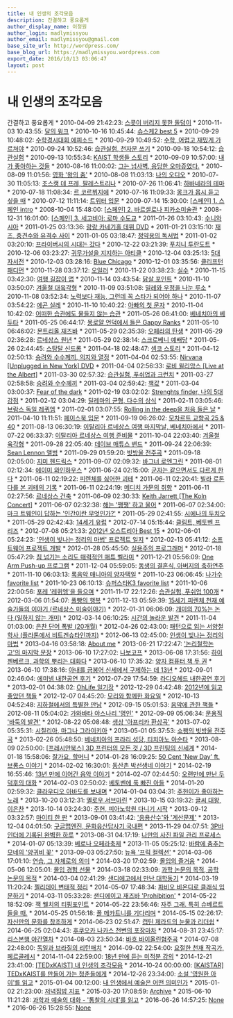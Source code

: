 ```yaml
---
title: 내 인생의 조각모음
description: 간결하고 풍요롭게
author_display_name: 이정원
author_login: madlymissyou
author_email: madlymissyou@gmail.com
base_site_url: http://wordpress.com/
base_blog_url: https://madlymissyou.wordpress.com
export_date: 2016/10/13 03:06:47
layout: post
---
```


# 내 인생의 조각모음

간결하고 풍요롭게 * 2010-04-09 21:42:23: [스콧이 버리지 못한 돌덩이](https://madlymissyou.wordpress.com/2010/04/09/scott/) * 2010-11-03 10:43:55: [달의 윙크](https://madlymissyou.wordpress.com/2010/11/03/%eb%8b%ac%ec%9d%98-%ec%9c%99%ed%81%ac/) * 2010-10-16 10:45:44: [슈스케2 best 5](https://madlymissyou.wordpress.com/2010/10/16/%ec%8a%88%ec%8a%a4%ec%bc%802-best-5/) * 2010-09-29 10:48:02: [수학경시대회 에피소드](https://madlymissyou.wordpress.com/2010/09/29/%ec%88%98%ed%95%99%ea%b2%bd%ec%8b%9c%eb%8c%80%ed%9a%8c-%ec%97%90%ed%94%bc%ec%86%8c%eb%93%9c/) * 2010-09-29 10:49:52: [수학, 어렵고 재밌게 가르쳐야](https://madlymissyou.wordpress.com/2010/09/29/%ec%88%98%ed%95%99-%ec%96%b4%eb%a0%b5%ea%b3%a0-%ec%9e%ac%eb%b0%8c%ea%b2%8c-%ea%b0%80%eb%a5%b4%ec%b3%90%ec%95%bc/) * 2010-09-24 10:52:46: [습관실험, 천자문 쓰기](https://madlymissyou.wordpress.com/2010/09/24/%ec%8a%b5%ea%b4%80%ec%8b%a4%ed%97%98-%ec%b2%9c%ec%9e%90%eb%ac%b8-%ec%93%b0%ea%b8%b0/) * 2010-09-18 10:54:12: [습관실험](https://madlymissyou.wordpress.com/2010/09/18/%ec%8a%b5%ea%b4%80%ec%8b%a4%ed%97%98/) * 2010-09-13 10:55:34: [KAIST 학생들 스토리](https://madlymissyou.wordpress.com/2010/09/13/kaist-%ed%95%99%ec%83%9d%eb%93%a4-%ec%8a%a4%ed%86%a0%eb%a6%ac/) * 2010-09-09 10:57:00: [내가 좋아하는 것들](https://madlymissyou.wordpress.com/2010/09/09/%eb%82%b4%ea%b0%80-%ec%a2%8b%ec%95%84%ed%95%98%eb%8a%94-%ea%b2%83%eb%93%a4/) * 2010-08-16 11:00:02: [그는 넘사벽, 응당한 오마쥬였다.](https://madlymissyou.wordpress.com/2010/08/16/%ea%b7%b8%eb%8a%94-%eb%84%98%ec%82%ac%eb%b2%bd-%ec%9d%91%eb%8b%b9%ed%95%9c-%ec%98%a4%eb%a7%88%ec%a5%ac%ec%98%80%eb%8b%a4/) * 2010-08-09 11:01:56: [영화 '왕의 춤'](https://madlymissyou.wordpress.com/2010/08/09/%ec%98%81%ed%99%94-%ec%99%95%ec%9d%98-%ec%b6%a4/) * 2010-08-08 11:03:13: [나의 오디오](https://madlymissyou.wordpress.com/2010/08/08/%eb%82%98%ec%9d%98-%ec%98%a4%eb%94%94%ec%98%a4/) * 2010-07-30 11:05:13: [조스캥 데 프레, 팔레스트리나](https://madlymissyou.wordpress.com/2010/07/30/%ec%a1%b0%ec%8a%a4%ec%ba%a5-%eb%8d%b0-%ed%94%84%eb%a0%88-%ed%8c%94%eb%a0%88%ec%8a%a4%ed%8a%b8%eb%a6%ac%eb%82%98/) * 2010-07-26 11:06:41: [하바네라의 테마](https://madlymissyou.wordpress.com/2010/07/26/%ed%95%98%eb%b0%94%eb%84%a4%eb%9d%bc%ec%9d%98-%ed%85%8c%eb%a7%88/) * 2010-07-18 11:08:34: [르 코르뷔지에](https://madlymissyou.wordpress.com/2010/07/18/%eb%a5%b4-%ec%bd%94%eb%a5%b4%eb%b7%94%ec%a7%80%ec%97%90/) * 2010-07-16 11:09:33: [몽크가 몹시 듣고 싶을 때](https://madlymissyou.wordpress.com/2010/07/16/%eb%aa%bd%ed%81%ac%ea%b0%80-%eb%aa%b9%ec%8b%9c-%eb%93%a3%ea%b3%a0-%ec%8b%b6%ec%9d%84-%eb%95%8c/) * 2010-07-12 11:11:14: [트위터 입문](https://madlymissyou.wordpress.com/2010/07/12/%ed%8a%b8%ec%9c%84%ed%84%b0-%ec%9e%85%eb%ac%b8/) * 2009-07-14 15:30:00: [[스페인] 1. 스페인 intro](https://madlymissyou.wordpress.com/2009/07/14/%ec%8a%a4%ed%8e%98%ec%9d%b8-1-%ec%8a%a4%ed%8e%98%ec%9d%b8-intro/) * 2008-10-04 15:48:00: [[스페인] 2. 바르셀로나 피카소미술관](https://madlymissyou.wordpress.com/2008/10/04/%ec%8a%a4%ed%8e%98%ec%9d%b8-2-%eb%b0%94%eb%a5%b4%ec%85%80%eb%a1%9c%eb%82%98-%ed%94%bc%ec%b9%b4%ec%86%8c%eb%af%b8%ec%88%a0%ea%b4%80/) * 2008-12-31 16:01:00: [[스페인] 3. 세고비아: 로마 수도교](https://madlymissyou.wordpress.com/2008/12/31/990/) * 2011-01-26 03:10:43: [수니와 시아](https://madlymissyou.wordpress.com/2011/01/26/%ec%88%98%eb%8b%88%ec%99%80-%ec%8b%9c%ec%95%84/) * 2011-01-25 03:13:36: [랑랑 카네기홀 데뷔 DVD](https://madlymissyou.wordpress.com/2011/01/25/%eb%9e%91%eb%9e%91-%ec%b9%b4%eb%84%a4%ea%b8%b0%ed%99%80-%eb%8d%b0%eb%b7%94-dvd/) * 2011-01-21 03:15:10: [재즈, 중견수와 유격수 사이](https://madlymissyou.wordpress.com/2011/01/21/%ec%9e%ac%ec%a6%88-%ec%a4%91%ea%b2%ac%ec%88%98%ec%99%80-%ec%9c%a0%ea%b2%a9%ec%88%98-%ec%82%ac%ec%9d%b4/) * 2011-01-05 03:18:47: [정약용의 독서법](https://madlymissyou.wordpress.com/2011/01/05/%ec%a0%95%ec%95%bd%ec%9a%a9%ec%9d%98-%eb%8f%85%ec%84%9c%eb%b2%95/) * 2011-01-02 03:20:10: [프라이버시의 시대는 갔다](https://madlymissyou.wordpress.com/2011/01/02/%ed%94%84%eb%9d%bc%ec%9d%b4%eb%b2%84%ec%8b%9c%ec%9d%98-%ec%8b%9c%eb%8c%80%eb%8a%94-%ea%b0%94%eb%8b%a4/) * 2010-12-22 03:21:39: [푸치니 투란도트](https://madlymissyou.wordpress.com/2010/12/22/%ed%91%b8%ec%b9%98%eb%8b%88-%ed%88%ac%eb%9e%80%eb%8f%84%ed%8a%b8/) * 2010-12-06 03:23:27: [귀무가설을 지지하는 아티클](https://madlymissyou.wordpress.com/2010/12/06/%ea%b7%80%eb%ac%b4%ea%b0%80%ec%84%a4%ec%9d%84-%ec%a7%80%ec%a7%80%ed%95%98%eb%8a%94-%ec%95%84%ed%8b%b0%ed%81%b4/) * 2010-12-04 03:25:13: [5대 자서전](https://madlymissyou.wordpress.com/2010/12/04/609/) * 2010-12-03 03:28:16: [Blue Chicago](https://madlymissyou.wordpress.com/2010/12/03/blue-chicago/) * 2010-12-01 03:35:56: [클리프턴 패디먼](https://madlymissyou.wordpress.com/2010/12/01/%ed%81%b4%eb%a6%ac%ed%94%84%ed%84%b4-%ed%8c%a8%eb%94%94%eb%a8%bc/) * 2010-11-28 03:37:12: [오일러](https://madlymissyou.wordpress.com/2010/11/28/%ec%98%a4%ec%9d%bc%eb%9f%ac/) * 2010-11-22 03:38:23: [실수](https://madlymissyou.wordpress.com/2010/11/22/%ec%8b%a4%ec%88%98/) * 2010-11-15 03:42:30: [여행 길잡이 앱](https://madlymissyou.wordpress.com/2010/11/15/%ec%97%ac%ed%96%89-%ea%b8%b8%ec%9e%a1%ec%9d%b4-%ec%95%b1/) * 2010-11-14 03:43:54: [닭살 포인트](https://madlymissyou.wordpress.com/2010/11/14/%eb%8b%ad%ec%82%b4-%ed%8f%ac%ec%9d%b8%ed%8a%b8/) * 2010-11-10 03:50:07: [겨울철 대육각형](https://madlymissyou.wordpress.com/2010/11/10/%ea%b2%a8%ec%9a%b8%ec%b2%a0-%eb%8c%80%ec%9c%a1%ea%b0%81%ed%98%95/) * 2010-11-09 03:51:08: [밀레와 우정을 나눈 루소](https://madlymissyou.wordpress.com/2010/11/09/%eb%b0%80%eb%a0%88%ec%99%80-%ec%9a%b0%ec%a0%95%ec%9d%84-%eb%82%98%eb%88%88-%eb%a3%a8%ec%86%8c/) * 2010-11-08 03:52:34: [노력보다 재능, 그런데 꼭 스타가 되어야 하나](https://madlymissyou.wordpress.com/2010/11/08/%eb%85%b8%eb%a0%a5%eb%b3%b4%eb%8b%a4-%ec%9e%ac%eb%8a%a5-%ea%b7%b8%eb%9f%b0%eb%8d%b0-%ea%bc%ad-%ec%8a%a4%ed%83%80%ea%b0%80-%eb%90%98%ec%96%b4%ec%95%bc-%ed%95%98%eb%82%98/) * 2010-11-07 03:54:22: [에곤 실레](https://madlymissyou.wordpress.com/2010/11/07/%ec%97%90%ea%b3%a4-%ec%8b%a4%eb%a0%88/) * 2010-11-10 10:40:22: [아빠의 첫 문자](https://madlymissyou.wordpress.com/2010/11/10/%ec%95%84%eb%b9%a0%ec%9d%98-%ec%b2%ab-%eb%ac%b8%ec%9e%90/) * 2010-11-04 10:42:02: [어떠한 습관에도 물들지 않는 습관](https://madlymissyou.wordpress.com/2010/11/04/habit/) * 2011-05-26 06:41:00: [베네치아의 베두타](https://madlymissyou.wordpress.com/2011/05/26/%eb%b2%a0%eb%84%a4%ec%b9%98%ec%95%84%ec%9d%98-%eb%b2%a0%eb%91%90%ed%83%80/) * 2011-05-25 06:44:17: [몽로얄 언덕에서 들은 Gappy Ranks](https://madlymissyou.wordpress.com/2011/05/25/%eb%aa%bd%eb%a1%9c%ec%96%84-%ec%96%b8%eb%8d%95%ec%97%90%ec%84%9c-%eb%93%a4%ec%9d%80-gappy-ranks/) * 2011-05-10 06:46:02: [몬트리올 재즈바](https://madlymissyou.wordpress.com/2011/05/10/%eb%aa%ac%ed%8a%b8%eb%a6%ac%ec%98%ac-%ec%9e%ac%ec%a6%88%eb%b0%94/) * 2011-05-29 02:35:39: [오페라의 탄생](https://madlymissyou.wordpress.com/2011/05/29/%ec%98%a4%ed%8e%98%eb%9d%bc%ec%9d%98-%ed%83%84%ec%83%9d/) * 2011-05-29 02:36:28: [르네상스 원년](https://madlymissyou.wordpress.com/2011/05/29/%eb%a5%b4%eb%84%a4%ec%83%81%ec%8a%a4-%ec%9b%90%eb%85%84/) * 2011-05-29 02:38:14: [스크로베니 예배당](https://madlymissyou.wordpress.com/2011/05/29/%ec%8a%a4%ed%81%ac%eb%a1%9c%eb%b2%a0%eb%8b%88-%ec%98%88%eb%b0%b0%eb%8b%b9/) * 2011-05-26 02:44:45: [스탕달 신드롬](https://madlymissyou.wordpress.com/2011/05/26/%ec%8a%a4%ed%83%95%eb%8b%ac-%ec%8b%a0%eb%93%9c%eb%a1%ac/) * 2011-04-18 02:48:47: [셈코 스토리](https://madlymissyou.wordpress.com/2011/04/18/%ec%85%88%ec%bd%94-%ec%8a%a4%ed%86%a0%eb%a6%ac/) * 2011-04-12 02:50:13: [승려와 수수께끼, 의지와 열정](https://madlymissyou.wordpress.com/2011/04/12/%ec%8a%b9%eb%a0%a4%ec%99%80-%ec%88%98%ec%88%98%ea%bb%98%eb%81%bc-%ec%9d%98%ec%a7%80%ec%99%80-%ec%97%b4%ec%a0%95/) * 2011-04-04 02:53:55: [Nirvana [Unplugged in New York] DVD](https://madlymissyou.wordpress.com/2011/04/04/nirvana-unplugged-in-new-york-dvd/) * 2011-04-04 02:56:33: [로비 윌리암스 [Live at the Albert]](https://madlymissyou.wordpress.com/2011/04/04/%eb%a1%9c%eb%b9%84-%ec%9c%8c%eb%a6%ac%ec%95%94%ec%8a%a4-live-at-the-albert/) * 2011-03-30 02:57:32: [습관실험, 푸쉬업과 크런치](https://madlymissyou.wordpress.com/2011/03/30/%ec%8a%b5%ea%b4%80%ec%8b%a4%ed%97%98-%ed%91%b8%ec%89%ac%ec%97%85%ea%b3%bc-%ed%81%ac%eb%9f%b0%ec%b9%98/) * 2011-03-27 02:58:58: [승려와 수수께끼](https://madlymissyou.wordpress.com/2011/03/27/%ec%8a%b9%eb%a0%a4%ec%99%80-%ec%88%98%ec%88%98%ea%bb%98%eb%81%bc/) * 2011-03-04 02:59:42: [책값](https://madlymissyou.wordpress.com/2011/03/04/%ec%b1%85%ea%b0%92/) * 2011-03-04 03:00:37: [Fear of the dark](https://madlymissyou.wordpress.com/2011/03/04/fear-of-the-dark/) * 2011-02-19 03:02:02: [Strenghts finder, 나의 5대 강점](https://madlymissyou.wordpress.com/2011/02/19/strenghts-finder-%eb%82%98%ec%9d%98-5%eb%8c%80-%ea%b0%95%ec%a0%90/) * 2011-02-12 03:04:29: [딜레마의 균형, 다수의 상식](https://madlymissyou.wordpress.com/2011/02/12/%eb%94%9c%eb%a0%88%eb%a7%88%ec%9d%98-%ea%b7%a0%ed%98%95-%eb%8b%a4%ec%88%98%ec%9d%98-%ec%83%81%ec%8b%9d/) * 2011-02-11 03:05:46: [브람스 독일 레퀴엠](https://madlymissyou.wordpress.com/2011/02/11/590/) * 2011-02-01 03:07:55: [Rolling in the deep을 처음 들은 날](https://madlymissyou.wordpress.com/2011/02/01/rolling-in-the-deep%ec%9d%84-%ec%b2%98%ec%9d%8c-%eb%93%a4%ec%9d%80-%eb%82%a0/) * 2011-04-10 11:11:51: [페이스북 입문](https://madlymissyou.wordpress.com/2011/04/10/%ed%8e%98%ec%9d%b4%ec%8a%a4%eb%b6%81-%ec%9e%85%eb%ac%b8/) * 2011-09-19 06:26:02: [모차르트 교향곡 25 & 40](https://madlymissyou.wordpress.com/2011/09/19/%eb%aa%a8%ec%b0%a8%eb%a5%b4%ed%8a%b8-%ea%b5%90%ed%96%a5%ea%b3%a1-25-40/) * 2011-08-13 06:30:19: [이탈리아 르네상스 여행 마지막날, 베네치아에서](https://madlymissyou.wordpress.com/2011/08/13/%ec%9d%b4%ed%83%88%eb%a6%ac%ec%95%84-%eb%a5%b4%eb%84%a4%ec%83%81%ec%8a%a4-%ec%97%ac%ed%96%89-%eb%a7%88%ec%a7%80%eb%a7%89%eb%82%a0-%eb%b2%a0%eb%84%a4%ec%b9%98%ec%95%84%ec%97%90%ec%84%9c/) * 2011-07-22 06:33:37: [이탈리아 르네상스 여행 준비물](https://madlymissyou.wordpress.com/2011/07/22/%ec%9d%b4%ed%83%88%eb%a6%ac%ec%95%84-%eb%a5%b4%eb%84%a4%ec%83%81%ec%8a%a4-%ec%97%ac%ed%96%89-%ec%a4%80%eb%b9%84%eb%ac%bc/) * 2011-10-04 22:03:40: [겨울철 육각형](https://madlymissyou.wordpress.com/2011/10/04/%ea%b2%a8%ec%9a%b8%ec%b2%a0-%ec%9c%a1%ea%b0%81%ed%98%95/) * 2011-09-28 22:05:40: [데이브 매튜스 밴드](https://madlymissyou.wordpress.com/2011/09/28/%eb%8d%b0%ec%9d%b4%eb%b8%8c-%eb%a7%a4%ed%8a%9c%ec%8a%a4-%eb%b0%b4%eb%93%9c/) * 2011-09-24 22:06:39: [Sean Lennon 앨범](https://madlymissyou.wordpress.com/2011/09/24/sean-lennon-%ec%95%a8%eb%b2%94/) * 2011-09-29 01:59:20: [빗방울 전주곡](https://madlymissyou.wordpress.com/2011/09/29/%eb%b9%97%eb%b0%a9%ec%9a%b8-%ec%a0%84%ec%a3%bc%ea%b3%a1/) * 2011-09-18 02:05:00: [지미 헨드릭스](https://madlymissyou.wordpress.com/2011/09/18/3j/) * 2011-09-07 02:09:32: [바그너 로엔그린](https://madlymissyou.wordpress.com/2011/09/07/%eb%b0%94%ea%b7%b8%eb%84%88-%eb%a1%9c%ec%97%94%ea%b7%b8%eb%a6%b0/) * 2011-08-01 02:12:34: [에이미 와인하우스](https://madlymissyou.wordpress.com/2011/08/01/%ec%97%90%ec%9d%b4%eb%af%b8-%ec%99%80%ec%9d%b8%ed%95%98%ec%9a%b0%ec%8a%a4/) * 2011-06-24 02:15:00: [군자는 같으면서도 다르게 한다](https://madlymissyou.wordpress.com/2011/06/24/%ea%b5%b0%ec%9e%90%eb%8a%94-%ea%b0%99%ec%9c%bc%eb%a9%b4%ec%84%9c%eb%8f%84-%eb%8b%a4%eb%a5%b4%ea%b2%8c-%ed%95%9c%eb%8b%a4/) * 2011-06-11 02:19:22: [피렌체를 싫어한 괴테](https://madlymissyou.wordpress.com/2011/06/11/%ed%94%bc%eb%a0%8c%ec%b2%b4%eb%a5%bc-%ec%8b%ab%ec%96%b4%ed%95%9c-%ea%b4%b4%ed%85%8c/) * 2011-06-11 02:20:41: [빌라 로톤다를 본 괴테의 기록](https://madlymissyou.wordpress.com/2011/06/11/%eb%b9%8c%eb%9d%bc-%eb%a1%9c%ed%86%a4%eb%8b%a4-%ea%b4%b4%ed%85%8c/) * 2011-06-11 02:24:19: [메디치 가문의 취향](https://madlymissyou.wordpress.com/2011/06/11/%eb%a9%94%eb%94%94%ec%b9%98-%ea%b0%80%eb%ac%b8%ec%9d%98-%ec%b7%a8%ed%96%a5/) * 2011-06-11 02:27:56: [르네상스 건축](https://madlymissyou.wordpress.com/2011/06/11/%eb%a5%b4%eb%84%a4%ec%83%81%ec%8a%a4-%ea%b1%b4%ec%b6%95/) * 2011-06-09 02:30:33: [Keith Jarrett [The Koln Concert]](https://madlymissyou.wordpress.com/2011/06/09/keith-jarrett-the-koln-concert/) * 2011-06-07 02:32:38: [해는 '쨍쨍' 하고 울어](https://madlymissyou.wordpress.com/2011/06/07/%ed%95%b4%eb%8a%94-%ec%a8%8d%ec%a8%8d-%ed%95%98%ea%b3%a0-%ec%9a%b8%ec%96%b4/) * 2011-06-07 02:34:00: [마크 트웨인이 답하는 '인간이란 무엇인가?'](https://madlymissyou.wordpress.com/2011/06/07/%eb%a7%88%ed%81%ac-%ed%8a%b8%ec%9b%a8%ec%9d%b8%ec%9d%b4-%eb%8b%b5%ed%95%98%eb%8a%94-%ec%9d%b8%ea%b0%84%ec%9d%b4%eb%9e%80-%eb%ac%b4%ec%97%87%ec%9d%b8%ea%b0%80/) * 2011-05-29 02:41:55: [시에나의 두치오](https://madlymissyou.wordpress.com/2011/05/29/%ec%8b%9c%ec%97%90%eb%82%98%ec%9d%98-%eb%91%90%ec%b9%98%ec%98%a4/) * 2011-05-29 02:42:43: [14세기 유럽](https://madlymissyou.wordpress.com/2011/05/29/14%ec%84%b8%ea%b8%b0-%ec%9c%a0%eb%9f%bd/) * 2012-07-14 05:15:44: [클림트, 베토벤 프리즈](https://madlymissyou.wordpress.com/2012/07/14/%ed%81%b4%eb%a6%bc%ed%8a%b8-%eb%b2%a0%ed%86%a0%eb%b2%a4-%ed%94%84%eb%a6%ac%ec%a6%88/) * 2012-07-08 05:21:33: [2012년 오스트리아 Best 15](https://madlymissyou.wordpress.com/2012/07/08/2012%eb%85%84-%ec%98%a4%ec%8a%a4%ed%8a%b8%eb%a6%ac%ec%95%84-best-15/) * 2012-06-01 05:24:23: ['인생이 빛나는 정리의 마법' 프로젝트 일지](https://madlymissyou.wordpress.com/2012/06/01/%ec%9d%b8%ec%83%9d%ec%9d%b4-%eb%b9%9b%eb%82%98%eb%8a%94-%ec%a0%95%eb%a6%ac%ec%9d%98-%eb%a7%88%eb%b2%95-%ed%94%84%eb%a1%9c%ec%a0%9d%ed%8a%b8-%ec%9d%bc%ec%a7%80/) * 2012-02-13 05:41:12: [소프트웨어 프로젝트 개발](https://madlymissyou.wordpress.com/2012/02/13/%ec%86%8c%ed%94%84%ed%8a%b8%ec%9b%a8%ec%96%b4-%ed%94%84%eb%a1%9c%ec%a0%9d%ed%8a%b8-%ea%b0%9c%eb%b0%9c/) * 2012-01-28 05:45:50: [실용주의 프로그래머](https://madlymissyou.wordpress.com/2012/01/28/%ec%8b%a4%ec%9a%a9%ec%a3%bc%ec%9d%98-%ed%94%84%eb%a1%9c%ea%b7%b8%eb%9e%98%eb%a8%b8/) * 2012-01-18 05:47:29: [침 넘기는 소리도 매력적인 매튜 벨라미](https://madlymissyou.wordpress.com/2012/01/18/%ec%b9%a8-%eb%84%98%ea%b8%b0%eb%8a%94-%ec%86%8c%eb%a6%ac%eb%8f%84-%eb%a7%a4%eb%a0%a5%ec%a0%81%ec%9d%b8-%eb%a7%a4%ed%8a%9c-%eb%b2%a8%eb%9d%bc%eb%af%b8/) * 2011-12-21 05:56:09: [One Arm Push-up 프로그램](https://madlymissyou.wordpress.com/2011/12/21/one-arm-push-up-%ed%94%84%eb%a1%9c%ea%b7%b8%eb%9e%a8/) * 2011-12-04 05:59:05: [동생의 결혼식, 아버지의 축하연주](https://madlymissyou.wordpress.com/2011/12/04/%eb%8f%99%ec%83%9d%ec%9d%98-%ea%b2%b0%ed%98%bc%ec%8b%9d-%ec%95%84%eb%b2%84%ec%a7%80%ec%9d%98-%ec%b6%95%ed%95%98%ec%97%b0%ec%a3%bc/) * 2011-11-10 06:03:13: [록음악 매니아의 양자택일](https://madlymissyou.wordpress.com/2011/11/10/%eb%a1%9d%ec%9d%8c%ec%95%85-%eb%a7%a4%eb%8b%88%ec%95%84%ec%9d%98-%ec%96%91%ec%9e%90%ed%83%9d%ec%9d%bc/) * 2011-10-23 06:06:45: [나가수 favorite list](https://madlymissyou.wordpress.com/2011/10/23/%eb%82%98%ea%b0%80%ec%88%98-favorite-list/) * 2011-10-23 06:10:13: [슈퍼스타K3 favorite list](https://madlymissyou.wordpress.com/2011/10/23/%ec%8a%88%ed%8d%bc%ec%8a%a4%ed%83%80k3-favorite-list/) * 2011-10-06 22:00:56: [포레 '레퀴엠'을 들으며](https://madlymissyou.wordpress.com/2011/10/06/%ed%8f%ac%eb%a0%88-%eb%a0%88%ed%80%b4%ec%97%a0%ec%9d%84-%eb%93%a4%ec%9c%bc%eb%a9%b0/) * 2011-11-17 22:12:26: [습관실험, 푸쉬업 100개](https://madlymissyou.wordpress.com/2011/11/17/push-up100/) * 2012-03-06 01:54:07: [풀빵의 행복](https://madlymissyou.wordpress.com/2012/03/06/happiness/) * 2011-12-13 05:59:39: [15세기 피렌체 천재 예술가들의 이야기 (르네상스 미술이야기)](https://madlymissyou.wordpress.com/2011/12/13/%eb%a5%b4%eb%84%a4%ec%83%81%ec%8a%a4-%eb%af%b8%ec%88%a0%ec%9d%b4%ec%95%bc%ea%b8%b0/) * 2012-01-31 06:06:09: [개미의 70%는 논다 (일하지 않는 개미)](https://madlymissyou.wordpress.com/2012/01/31/%eb%a5%bc-%ec%9d%bd%ea%b3%a0/) * 2012-03-14 06:10:25: [시간의 놀라운 발견](https://madlymissyou.wordpress.com/2012/03/14/time/) * 2011-11-04 01:03:00: [은찬 단어 폭발 (20개월)](https://madlymissyou.wordpress.com/2011/11/04/%ec%9d%80%ec%b0%ac-%eb%8b%a8%ec%96%b4-%ed%8f%ad%eb%b0%9c-20%ea%b0%9c%ec%9b%94/) * 2012-04-26 02:43:00: [패턴으로 읽는 서양철학사 (플라톤에서 비트겐슈타인까지)](https://madlymissyou.wordpress.com/2012/04/26/%ec%a4%91%eb%8f%84%ec%9d%bc%eb%b3%b4-%ed%8c%a8%ed%84%b4%ec%9c%bc%eb%a1%9c-%ec%9d%bd%eb%8a%94-%ec%84%9c%ec%96%91%ec%b2%a0%ed%95%99%ec%82%ac-%ed%94%8c%eb%9d%bc%ed%86%a4%ec%97%90%ec%84%9c-%eb%b9%84/) * 2012-06-13 02:45:00: [인생이 빛나는 정리의 마법](https://madlymissyou.wordpress.com/2012/06/13/%ec%a4%91%eb%8f%84%ec%9d%bc%eb%b3%b4-%ec%9d%b8%ec%83%9d%ec%9d%b4-%eb%b9%9b%eb%82%98%eb%8a%94-%ec%a0%95%eb%a6%ac%ec%9d%98-%eb%a7%88%eb%b2%95/) * 2013-04-16 03:58:18: [About me](https://madlymissyou.wordpress.com/about/) * 2013-06-21 17:22:47: ['논리철학논고'의 마지막 문장](https://madlymissyou.wordpress.com/2013/06/21/%eb%85%bc%eb%a6%ac%ec%b2%a0%ed%95%99%eb%85%bc%ea%b3%a0%ec%9d%98-%eb%a7%88%ec%a7%80%eb%a7%89-%eb%ac%b8%ec%9e%a5/) * 2013-06-10 17:27:02: [나보코프](https://madlymissyou.wordpress.com/2013/06/10/%eb%82%98%eb%b3%b4%ec%bd%94%ed%94%84/) * 2013-06-08 17:31:56: [하이젠베르크, 과학의 뿌리는 대화다](https://madlymissyou.wordpress.com/2013/06/08/%ea%b3%bc%ed%95%99%ec%9d%98-%eb%bf%8c%eb%a6%ac/) * 2013-06-10 17:35:32: [양자 컴퓨터 책 두 권](https://madlymissyou.wordpress.com/2013/06/10/%ec%96%91%ec%9e%90-%ec%bb%b4%ed%93%a8%ed%84%b0/) * 2013-06-10 17:38:16: [아내를 금붕어 신세에서 구제하는 데 13년](https://madlymissyou.wordpress.com/2013/06/10/13years/) * 2012-09-01 02:46:04: [에미넴 내한공연 후기](https://madlymissyou.wordpress.com/2012/09/01/%ec%97%90%eb%af%b8%eb%84%b4-%eb%82%b4%ed%95%9c%ea%b3%b5%ec%97%b0-%ed%9b%84%ea%b8%b0/) * 2012-07-29 17:54:59: [라디오헤드 내한공연 후기](https://madlymissyou.wordpress.com/2012/07/29/%eb%9d%bc%eb%94%94%ec%98%a4%ed%97%a4%eb%93%9c-%eb%82%b4%ed%95%9c%ea%b3%b5%ec%97%b0-%ed%9b%84%ea%b8%b0/) * 2013-02-01 04:38:02: [OhLife 일기장](https://madlymissyou.wordpress.com/2013/02/01/ohlife-%ec%9d%bc%ea%b8%b0%ec%9e%a5/) * 2012-12-29 04:42:48: [2012년에 읽고 좋았던 책들](https://madlymissyou.wordpress.com/2012/12/29/2012%eb%85%84%ec%97%90-%ec%9d%bd%ea%b3%a0-%ec%a2%8b%ec%95%98%eb%8d%98-%ec%b1%85%eb%93%a4/) * 2012-12-07 04:45:20: [모리와 함께한 화요일](https://madlymissyou.wordpress.com/2012/12/07/%eb%aa%a8%eb%a6%ac%ec%99%80-%ed%95%a8%ea%bb%98%ed%95%9c-%ed%99%94%ec%9a%94%ec%9d%bc/) * 2012-10-13 04:52:48: [지하철에서의 특별한 만남](https://madlymissyou.wordpress.com/2012/10/13/%ec%a7%80%ed%95%98%ec%b2%a0%ec%97%90%ec%84%9c%ec%9d%98-%ed%8a%b9%eb%b3%84%ed%95%9c-%eb%a7%8c%eb%82%a8/) * 2012-09-15 05:01:53: [음악에 관한 책들](https://madlymissyou.wordpress.com/2012/09/15/%ec%9d%8c%ec%95%85%ec%97%90-%ea%b4%80%ed%95%9c-%ec%b1%85%eb%93%a4/) * 2012-08-11 05:04:02: [가와바타 야스나리 '명인'](https://madlymissyou.wordpress.com/2012/08/11/%ea%b0%80%ec%99%80%eb%b0%94%ed%83%80-%ec%95%bc%ec%8a%a4%eb%82%98%eb%a6%ac-%eb%aa%85%ec%9d%b8/) * 2012-09-09 05:06:34: [문용직 '바둑의 발견'](https://madlymissyou.wordpress.com/2012/09/09/%eb%ac%b8%ec%9a%a9%ec%a7%81-%eb%b0%94%eb%91%91%ec%9d%98-%eb%b0%9c%ea%b2%ac/) * 2012-08-22 05:08:48: [생상 '아프리카 환상곡'](https://madlymissyou.wordpress.com/2012/08/22/%ec%83%9d%ec%83%81-%ec%95%84%ed%94%84%eb%a6%ac%ec%b9%b4-%ed%99%98%ec%83%81%ea%b3%a1/) * 2013-07-02 05:35:31: [시칠리아, 마그나 그라이키아](https://madlymissyou.wordpress.com/2013/07/02/715/) * 2013-05-01 05:37:53: [쇼팽의 빗방울 전주곡](https://madlymissyou.wordpress.com/2013/05/01/%ec%87%bc%ed%8c%bd%ec%9d%98-%eb%b9%97%eb%b0%a9%ec%9a%b8-%ec%a0%84%ec%a3%bc%ea%b3%a1/) * 2013-02-26 05:48:50: [베네치아의 프라리 성당, 티치아노 아순타](https://madlymissyou.wordpress.com/2013/02/26/%eb%b2%a0%eb%84%a4%ec%b9%98%ec%95%84-%ed%8b%b0%ec%b9%98%ec%95%84%eb%85%b8-%ec%95%84%ec%88%9c%ed%83%80/) * 2013-08-09 02:50:00: [[프레시안북스] 3D 프린터의 모든 것 / 3D 프린팅의 신세계](https://madlymissyou.wordpress.com/2013/08/09/%ed%94%84%eb%a0%88%ec%8b%9c%ec%95%88%eb%b6%81%ec%8a%a4-3d-%ed%94%84%eb%a6%b0%ed%84%b0%ec%9d%98-%eb%aa%a8%eb%93%a0-%ea%b2%83-3d-%ed%94%84%eb%a6%b0%ed%8c%85%ec%9d%98-%ec%8b%a0%ec%84%b8%ea%b3%84/) * 2014-01-18 15:58:06: [잘가요, 할머니](https://madlymissyou.wordpress.com/2014/01/18/%ec%9e%98%ea%b0%80%ec%9a%94-%ed%95%a0%eb%a8%b8%eb%8b%88/) * 2014-01-28 16:09:25: [50 Cent 'New Day' ft. 브롱스 이야기](https://madlymissyou.wordpress.com/2014/01/28/50-cent-new-day/) * 2014-02-02 16:30:01: [동산촌 박선생네 이야기](https://madlymissyou.wordpress.com/2014/02/02/%eb%8f%99%ec%82%b0%ec%b4%8c-%eb%b0%95%ec%84%a0%ec%83%9d%eb%84%a4-%ec%9d%b4%ec%95%bc%ea%b8%b0/) * 2014-02-19 16:55:46: [13년 만에 이어간 음악 이야기](https://madlymissyou.wordpress.com/2014/02/19/13%eb%85%84-%eb%a7%8c%ec%97%90-%ec%9d%b4%ec%96%b4%ea%b0%84-%ec%9d%8c%ec%95%85-%ec%9d%b4%ec%95%bc%ea%b8%b0/) * 2014-02-07 02:44:50: [오랜만에 만난 두 덕후의 대화](https://madlymissyou.wordpress.com/2014/02/07/%ec%98%a4%eb%9e%9c%eb%a7%8c%ec%97%90-%eb%a7%8c%eb%82%9c-%eb%91%90-%eb%8d%95%ed%9b%84%ec%9d%98-%eb%8c%80%ed%99%94/) * 2014-02-03 02:50:02: [베토벤에 푹 빠진 아들](https://madlymissyou.wordpress.com/2014/02/03/%eb%b2%a0%ed%86%a0%eb%b2%a4%ec%97%90-%ed%91%b9-%eb%b9%a0%ec%a7%84-%ec%95%84%eb%93%a4/) * 2014-01-20 02:59:32: [클라우디오 아바도를 보내며](https://madlymissyou.wordpress.com/2014/01/20/%ed%81%b4%eb%9d%bc%ec%9a%b0%eb%94%94%ec%98%a4-%ec%95%84%eb%b0%94%eb%8f%84%eb%a5%bc-%eb%b3%b4%eb%82%b4%eb%a9%b0/) * 2014-01-04 03:04:31: [주헌이가 좋아하는 노래](https://madlymissyou.wordpress.com/2014/01/04/%ec%a3%bc%ed%97%8c%ec%9d%b4%ea%b0%80-%ec%a2%8b%ec%95%84%ed%95%98%eb%8a%94-%eb%85%b8%eb%9e%98/) * 2013-10-20 03:12:31: [옐로우 서브마린](https://madlymissyou.wordpress.com/2013/10/20/%ec%98%90%eb%a1%9c%ec%9a%b0-%ec%84%9c%eb%b8%8c%eb%a7%88%eb%a6%b0/) * 2013-10-15 03:19:32: [글씨 대왕, 이은찬](https://madlymissyou.wordpress.com/2013/10/15/%ea%b8%80%ec%94%a8-%eb%8c%80%ec%99%95-%ec%9d%b4%ec%9d%80%ec%b0%ac/) * 2013-10-14 03:24:30: [주헌, 피아노학원 다니기 시작](https://madlymissyou.wordpress.com/2013/10/14/%ec%a3%bc%ed%97%8c-%ed%94%bc%ec%95%84%eb%85%b8%ed%95%99%ec%9b%90-%eb%8b%a4%eb%8b%88%ea%b8%b0-%ec%8b%9c%ec%9e%91/) * 2013-09-12 03:32:57: [마이티 한 판](https://madlymissyou.wordpress.com/2013/09/12/%eb%a7%88%ec%9d%b4%ed%8b%b0-%ed%95%9c-%ed%8c%90/) * 2013-09-01 03:41:42: ['응용산수'와 '계산문제'](https://madlymissyou.wordpress.com/2013/09/01/%ec%9d%91%ec%9a%a9%ec%82%b0%ec%88%98%ec%99%80-%ea%b3%84%ec%82%b0%eb%ac%b8%ec%a0%9c/) * 2013-12-04 04:01:50: [구글맵엔진, 문화유산답사기 국내편](https://madlymissyou.wordpress.com/2013/12/04/%ea%b5%ac%ea%b8%80%eb%a7%b5%ec%97%94%ec%a7%84-%eb%ac%b8%ed%99%94%ec%9c%a0%ec%82%b0%eb%8b%b5%ec%82%ac%ea%b8%b0-%ea%b5%ad%eb%82%b4%ed%8e%b8/) * 2013-11-29 04:07:51: [3P바인더에 기록된 완벽한 하루](https://madlymissyou.wordpress.com/2013/11/29/3p%eb%b0%94%ec%9d%b8%eb%8d%94%ec%97%90-%ea%b8%b0%eb%a1%9d%eb%90%9c-%ec%99%84%eb%b2%bd%ed%95%9c-%ed%95%98%eb%a3%a8/) * 2013-08-31 04:17:19: [나만의 사진 파일 관리 프로세스](https://madlymissyou.wordpress.com/2013/08/31/%eb%82%98%eb%a7%8c%ec%9d%98-%ec%82%ac%ec%a7%84-%ed%8c%8c%ec%9d%bc-%ea%b4%80%eb%a6%ac-%ed%94%84%eb%a1%9c%ec%84%b8%ec%8a%a4/) * 2014-01-07 05:13:39: [베로나 오페라축제](https://madlymissyou.wordpress.com/2014/01/07/704/) * 2013-11-05 05:25:12: [바람에 춤추는 모네의 '양귀비 꽃'](https://madlymissyou.wordpress.com/2013/11/05/%eb%b0%94%eb%9e%8c%ec%97%90-%ec%b6%a4%ec%b6%94%eb%8a%94-%eb%aa%a8%eb%84%a4%ec%9d%98-%ec%96%91%ea%b7%80%eb%b9%84-%ea%bd%83/) * 2013-09-03 05:27:50: [뉴욕 '프릭 컬렉션'](https://madlymissyou.wordpress.com/2013/09/03/%eb%89%b4%ec%9a%95-%ed%94%84%eb%a6%ad-%ec%bb%ac%eb%a0%89%ec%85%98/) * 2014-03-06 17:01:10: [연습, 그 자체로의 의미](https://madlymissyou.wordpress.com/2014/03/06/%ec%97%b0%ec%8a%b5-%ea%b7%b8-%ec%9e%90%ec%b2%b4%eb%a1%9c%ec%9d%98-%ec%9d%98%eb%af%b8/) * 2014-03-20 17:02:59: [몰입의 즐거움](https://madlymissyou.wordpress.com/2014/03/20/%eb%aa%b0%ec%9e%85%ec%9d%98-%ec%a6%90%ea%b1%b0%ec%9b%80/) * 2014-05-06 12:05:01: [몰입 경험 선물](https://madlymissyou.wordpress.com/2014/05/06/%eb%aa%b0%ec%9e%85-%ea%b2%bd%ed%97%98-%ec%84%a0%eb%ac%bc/) * 2014-03-18 02:33:09: [과학 논문의 목적, 공학 논문의 목적](https://madlymissyou.wordpress.com/2014/03/18/%ea%b3%bc%ed%95%99-%eb%85%bc%eb%ac%b8%ec%9d%98-%eb%aa%a9%ec%a0%81-%ea%b3%b5%ed%95%99-%eb%85%bc%eb%ac%b8%ec%9d%98-%eb%aa%a9%ec%a0%81/) * 2014-03-04 02:41:29: [샌디에고에서 만난 대학동기](https://madlymissyou.wordpress.com/2014/03/04/%ec%83%8c%eb%94%94%ec%97%90%ea%b3%a0%ec%97%90%ec%84%9c-%eb%a7%8c%eb%82%9c-%eb%8c%80%ed%95%99%eb%8f%99%ea%b8%b0/) * 2014-03-19 11:20:24: [젤리데이 변태적 정리](https://madlymissyou.wordpress.com/2014/03/19/%ec%82%b6%ec%9d%84-%ec%96%b4%eb%96%bb%ea%b2%8c-%eb%8b%a8%ec%88%9c%ed%95%98%eb%a9%b4%ec%84%9c%eb%8f%84-%ed%92%8d%ec%9a%94%eb%a1%ad%ea%b2%8c-%ed%95%98%eb%8a%94%ea%b0%80/) * 2014-05-07 17:48:34: [파비오 비온디로 클래식 입문하기](https://madlymissyou.wordpress.com/2014/05/07/%ed%8c%8c%eb%b9%84%ec%98%a4-%eb%b9%84%ec%98%a8%eb%94%94%eb%a1%9c-%ed%81%b4%eb%9e%98%ec%8b%9d-%ec%9e%85%eb%ac%b8%ed%95%98%ea%b8%b0/) * 2014-03-11 05:33:28: [샌디에이고 재즈바 'Prohibition'](https://madlymissyou.wordpress.com/2014/03/11/%ec%83%8c%eb%94%94%ec%97%90%ec%9d%b4%ea%b3%a0-%ec%9e%ac%ec%a6%88%eb%b0%94-prohibition/) * 2014-05-22 18:52:09: [잭 웰치의 티핑포인트](https://madlymissyou.wordpress.com/2014/05/22/jack-welch/) * 2014-05-22 23:56:46: [자주 그래. 특히 슈베르트 들을 때.](https://madlymissyou.wordpress.com/2014/05/22/%ec%9e%90%ec%a3%bc-%ea%b7%b8%eb%9e%98-%ed%8a%b9%ed%9e%88-%ec%8a%88%eb%b2%a0%eb%a5%b4%ed%8a%b8-%eb%93%a4%ec%9d%84-%eb%95%8c/) * 2014-05-25 01:56:18: [폴 메카트니를 기다리며](https://madlymissyou.wordpress.com/2014/05/25/%ed%8f%b4-%eb%a9%94%ec%b9%b4%ed%8a%b8%eb%8b%88/) * 2014-05-15 02:26:17: [자신만의 문화를 창조하게](https://madlymissyou.wordpress.com/2014/05/15/mori/) * 2014-06-23 02:51:47: [캡틴 제라드의 눈물과 리더쉽](https://madlymissyou.wordpress.com/2014/06/23/%eb%a6%ac%eb%b2%84%ed%92%80%ec%9d%98-%ec%ba%a1%ed%8b%b4-%ec%a0%9c%eb%9d%bc%eb%93%9c%ea%b0%80-%eb%b3%b4%ec%97%ac%ec%a4%80-%eb%88%88%eb%ac%bc%ea%b3%bc-%eb%a6%ac%eb%8d%94%ec%89%bd/) * 2014-06-25 02:04:43: [후쿠오카 나카스 천변의 포장마차](https://madlymissyou.wordpress.com/2014/06/25/%ed%9b%84%ec%bf%a0%ec%98%a4%ec%b9%b4-%eb%82%98%ec%b9%b4%ec%8a%a4-%ec%b2%9c%eb%b3%80%ec%9d%98-%ed%8f%ac%ec%9e%a5%eb%a7%88%ec%b0%a8/) * 2014-08-31 23:45:17: [리스본행 야간열차](https://madlymissyou.wordpress.com/2014/08/31/%eb%a6%ac%ec%8a%a4%eb%b3%b8%ed%96%89-%ec%95%bc%ea%b0%84%ec%97%b4%ec%b0%a8/) * 2014-08-03 23:50:34: [바흐 바이올린협주곡](https://madlymissyou.wordpress.com/2014/08/03/%eb%b0%94%ed%9d%90-%eb%b0%94%ec%9d%b4%ec%98%ac%eb%a6%b0%ed%98%91%ec%a3%bc%ea%b3%a1/) * 2014-07-08 22:48:00: [독일과 브라질의 리턴매치](https://madlymissyou.wordpress.com/2014/07/08/%eb%8c%80%eb%8d%95%eb%84%b7-%eb%8f%85%ec%9d%bc%ea%b3%bc-%eb%b8%8c%eb%9d%bc%ec%a7%88%ec%9d%98-%eb%a6%ac%ed%84%b4%eb%a7%a4%ec%b9%98/) * 2014-09-02 22:54:00: [요절한 천재 작곡가, 페르골레시](https://madlymissyou.wordpress.com/2014/09/02/833/) * 2014-11-04 22:59:00: [18년 만에 듣는 미적분 강의](https://madlymissyou.wordpress.com/2014/11/04/%eb%8c%80%eb%8d%95%eb%84%b7-18%eb%85%84-%eb%a7%8c%ec%97%90-%eb%93%a3%eb%8a%94-%eb%af%b8%ec%a0%81%eb%b6%84-%ea%b0%95%ec%9d%98/) * 2014-12-21 23:41:00: [[TEDxKAIST] 내 인생의 조각모음](https://madlymissyou.wordpress.com/2014/12/21/852/) * 2014-10-24 00:00:00: [[KAISTAR] TEDxKAIST를 만들어 가는 청춘들에게](https://madlymissyou.wordpress.com/2014/10/24/tedxkaist%eb%a5%bc-%eb%a7%8c%eb%93%a4%ec%96%b4-%ea%b0%80%eb%8a%94-%ec%b2%ad%ec%b6%98%eb%93%a4%ec%97%90%ea%b2%8c/) * 2014-12-26 23:34:00: [소설 '영원한 아이'를 읽고](https://madlymissyou.wordpress.com/2014/12/26/%ec%86%8c%ec%84%a4/) * 2015-01-04 00:12:00: [내 인생에서 예술은 어떤 의미인가](https://madlymissyou.wordpress.com/2015/01/04/%eb%82%b4-%ec%9d%b8%ec%83%9d%ec%97%90%ec%84%9c-%ec%98%88%ec%88%a0%ec%9d%80-%ec%96%b4%eb%96%a4-%ec%9d%98%eb%af%b8%ec%9d%b8%ea%b0%80/) * 2015-01-02 21:23:00: [저녁집밥 지표](https://madlymissyou.wordpress.com/2015/01/02/%ec%a0%80%eb%85%81%ec%a7%91%eb%b0%a5-%ec%a7%80%ed%91%9c/) * 2015-03-20 17:08:59: [Archive](https://madlymissyou.wordpress.com/archive/) * 2015-06-10 11:21:28: [과학과 예술의 대화 - '통찰의 시대'를 읽고](https://madlymissyou.wordpress.com/2015/06/10/the-age-of-insight/) * 2016-06-26 14:57:25: [None](https://madlymissyou.wordpress.com/?p=1133) * 2016-06-26 15:28:55: [None](https://madlymissyou.wordpress.com/?p=1135)